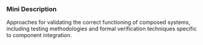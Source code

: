 ### Mini Description

Approaches for validating the correct functioning of composed systems, including testing methodologies and formal verification techniques specific to component integration.
